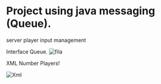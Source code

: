 # Project using java messaging (Queue).

server player input management

Interface Queue.
![fila](https://user-images.githubusercontent.com/42851423/137756048-1b74ae31-8ea5-42e3-b708-e7fe114d026a.JPG)

XML Number Players!

![Xml](https://user-images.githubusercontent.com/42851423/137779891-bc1854e1-ddbe-47e1-aca0-be8f065cf621.JPG)

